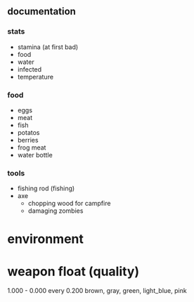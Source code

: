 ## documentation

### stats
- stamina (at first bad)
- food
- water
- infected
- temperature

### food
- eggs
- meat
- fish
- potatos
- berries
- frog meat
- water bottle

### tools
- fishing rod (fishing)
- axe
  - chopping wood for campfire
  - damaging zombies

# environment

# weapon float (quality)
1.000 - 0.000
every 0.200 brown, gray, green, light_blue, pink
